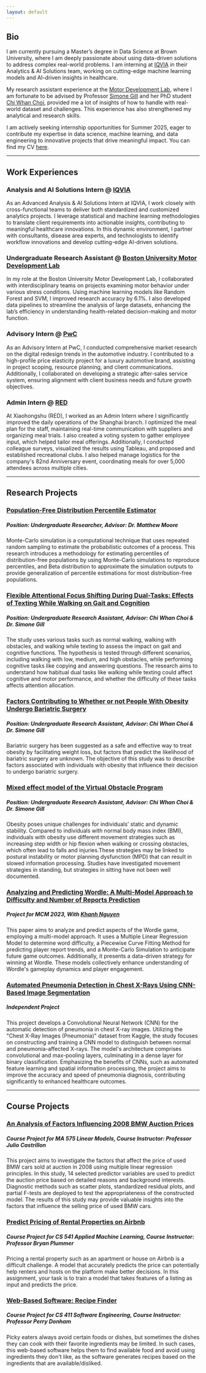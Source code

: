 ```yaml
---
layout: default
---
```


## Bio
I am currently pursuing a Master’s degree in Data Science at Brown University, where I am deeply passionate about using data-driven solutions to address complex real-world problems. I am interning at [IQVIA](https://www.iqvia.com/) in their Analytics & AI Solutions team, working on cutting-edge machine learning models and AI-driven insights in healthcare.

My research assistant experience at the [Motor Development Lab](https://www.bu.edu/motordevlab/), where I am fortunate to be advised by Professor [Simone Gill](https://www.bu.edu/sargent/profile/simone-gill/) and her PhD student [Chi Whan Choi](https://www.researchgate.net/profile/Chi-Whan-Choi), provided me a lot of insights of how to handle with real-world dataset and challenges. This experience has also strengthened my analytical and research skills.

I am actively seeking internship opportunities for Summer 2025, eager to contribute my expertise in data science, machine learning, and data engineering to innovative projects that drive meaningful impact. You can find my CV [here](https://github.com/anyfruit/anyfruit.github.io/blob/main/Kejing%20Yan%20Resume%203.pdf).

---

## Work Experiences

### Analysis and AI Solutions Intern @ [IQVIA](https://www.iqvia.com/)
As an Advanced Analysis & AI Solutions Intern at IQVIA, I work closely with cross-functional teams to deliver both standardized and customized analytics projects. I leverage statistical and machine learning methodologies to translate client requirements into actionable insights, contributing to meaningful healthcare innovations. In this dynamic environment, I partner with consultants, disease area experts, and technologists to identify workflow innovations and develop cutting-edge AI-driven solutions.

### Undergraduate Research Assistant @ [Boston University Motor Development Lab](https://www.bu.edu/motordevlab/)
In my role at the Boston University Motor Development Lab, I collaborated with interdisciplinary teams on projects examining motor behavior under various stress conditions. Using machine learning models like Random Forest and SVM, I improved research accuracy by 6.1%. I also developed data pipelines to streamline the analysis of large datasets, enhancing the lab’s efficiency in understanding health-related decision-making and motor function.

### Advisory Intern @ [PwC](https://www.pwc.com/us/en.html)
As an Advisory Intern at PwC, I conducted comprehensive market research on the digital redesign trends in the automotive industry. I contributed to a high-profile price elasticity project for a luxury automotive brand, assisting in project scoping, resource planning, and client communications. Additionally, I collaborated on developing a strategic after-sales service system, ensuring alignment with client business needs and future growth objectives.

### Admin Intern @ [RED](https://www.xiaohongshu.com/protocols/about)
At Xiaohongshu (RED), I worked as an Admin Intern where I significantly improved the daily operations of the Shanghai branch. I optimized the meal plan for the staff, maintaining real-time communication with suppliers and organizing meal trials. I also created a voting system to gather employee input, which helped tailor meal offerings. Additionally, I conducted colleague surveys, visualized the results using Tableau, and proposed and established recreational clubs. I also helped manage logistics for the company's 82nd Anniversary event, coordinating meals for over 5,000 attendees across multiple cities.

---

## Research Projects

### [Population-Free Distribution Percentile Estimator](https://github.com/anyfruit/Population-Free-Distribution-Percentile-Estimator)
##### Position: Undergraduate Researcher, Advisor: Dr. Matthew Moore
Monte-Carlo simulation is a computational technique that uses repeated random sampling to estimate the probabilistic outcomes of a process. This research introduces a methodology for estimating percentiles of distribution-free populations by using Monte-Carlo simulations to reproduce percentiles, and Beta distribution to approximate the simulation outputs to provide generalization of percentile estimations for most distribution-free populations.

### [Flexible Attentional Focus Shifting During Dual-Tasks: Effects of Texting While Walking on Gait and Cognition](https://github.com/anyfruit/TWWT-Project)
##### Position: Undergraduate Research Assistant, Advisor: Chi Whan Choi & Dr. Simone Gill
The study uses various tasks such as normal walking, walking with obstacles, and walking while texting to assess the impact on gait and cognitive functions. The hypothesis is tested through different scenarios, including walking with low, medium, and high obstacles, while performing cognitive tasks like copying and answering questions. The research aims to understand how habitual dual tasks like walking while texting could affect cognitive and motor performance, and whether the difficulty of these tasks affects attention allocation.

### [Factors Contributing to Whether or not People With Obesity Undergo Bariatric Surgery](https://github.com/anyfruit/Factors-Affecting-Likelihood-of-Undergoing-Bariatric-Surgery)
##### Position: Undergraduate Research Assistant, Advisor: Chi Whan Choi & Dr. Simone Gill
Bariatric surgery has been suggested as a safe and effective way to treat obesity by facilitating weight loss, but factors that predict the likelihood of bariatric surgery are unknown. The objective of this study was to describe factors associated with individuals with obesity that influence their decision to undergo bariatric surgery.

### [Mixed effect model of the Virtual Obstacle Program](https://github.com/anyfruit/Mediation-Analysis-Virtual-Obstacle-Program)
##### Position: Undergraduate Research Assistant, Advisor: Chi Whan Choi & Dr. Simone Gill
Obesity poses unique challenges for individuals’ static and dynamic stability. Compared to individuals with normal body mass index (BMI), individuals with obesity use different movement strategies such as increasing step width or hip flexion when walking or crossing obstacles, which often lead to falls and injuries.These strategies may be linked to postural instability or motor planning dysfunction (MPD) that can result in slowed information processing. Studies have investigated movement strategies in standing, but strategies in sitting have not been well documented.

### [Analyzing and Predicting Wordle: A Multi-Model Approach to Difficulty and Number of Reports Prediction](https://github.com/anyfruit/wordle)
##### Project for MCM 2023, With [Khanh Nguyen](https://www.linkedin.com/in/khanhnguyen98/)
This paper aims to analyze and predict aspects of the Wordle game, employing a multi-model approach. It uses a Multiple Linear Regression Model to determine word difficulty, a Piecewise Curve Fitting Method for predicting player report trends, and a Monte-Carlo Simulation to anticipate future game outcomes. Additionally, it presents a data-driven strategy for winning at Wordle. These models collectively enhance understanding of Wordle's gameplay dynamics and player engagement.

### [Automated Pneumonia Detection in Chest X-Rays Using CNN-Based Image Segmentation](https://github.com/anyfruit/Pneumonia-Detection)
##### Independent Project
This project develops a Convolutional Neural Network (CNN) for the automatic detection of pneumonia in chest X-ray images. Utilizing the "Chest X-Ray Images (Pneumonia)" dataset from Kaggle, the study focuses on constructing and training a CNN model to distinguish between normal and pneumonia-affected X-rays. The model's architecture comprises convolutional and max-pooling layers, culminating in a dense layer for binary classification. Emphasizing the benefits of CNNs, such as automated feature learning and spatial information processing, the project aims to improve the accuracy and speed of pneumonia diagnosis, contributing significantly to enhanced healthcare outcomes.

---

## Course Projects

### [An Analysis of Factors Influencing 2008 BMW Auction Prices](https://github.com/anyfruit/BMW-Pricing)
##### Course Project for MA 575 Linear Models, Course Instructor: Professor Julio Castrillon
This project aims to investigate the factors that affect the price of used BMW cars sold at auction in 2008 using multiple linear regression principles. In this study, 14 selected predictor variables are used to predict the auction price based on detailed reasons and background interests. Diagnostic methods such as scatter plots, standardized residual plots, and partial F-tests are deployed to test the appropriateness of the constructed model. The results of this study may provide valuable insights into the factors that influence the selling price of used BMW cars.

### [Predict Pricing of Rental Properties on Airbnb](https://github.com/anyfruit/Predict-Pricing-of-Rental-Properties-on-Airbnb)
##### Course Project for CS 541 Applied Machine Learning, Course Instructor: Professor Bryan Plummer
Pricing a rental property such as an apartment or house on Airbnb is a difficult challenge. A model that accurately predicts the price can potentially help renters and hosts on the platform make better decisions. In this assignment, your task is to train a model that takes features of a listing as input and predicts the price.

### [Web-Based Software: Recipe Finder](https://github.com/HanyuQiu/CS411--7)
##### Course Project for CS 411 Software Engineering, Course Instructor: Professor Perry Donham
Picky eaters always avoid certain foods or dishes, but sometimes the dishes they can cook with their favorite ingredients may be limited. In such cases, this web-based software helps them to find available food and avoid using ingredients they don't like, as the software generates recipes based on the ingredients that are available/disliked.
